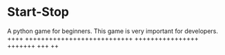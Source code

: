 # Start-Stop
A python game for beginners. This game is very important for developers.
++++
+++++++++++++++++++++++++++
++++++++++++++++
+++++++
+++
++
